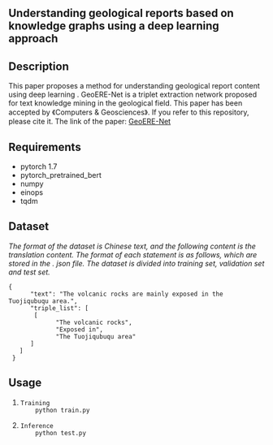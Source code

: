 ## Understanding geological reports based on knowledge graphs using a deep learning approach



## Description

This paper proposes a  method for understanding  geological report content using deep learning . GeoERE-Net is a triplet extraction network proposed for text knowledge mining in the geological field. This paper has been accepted by 《Computers & Geosciences》. If you refer to this repository, please cite it. The link of the paper: [GeoERE-Net](https://www.sciencedirect.com/science/article/pii/S0098300422001789)

## Requirements

- pytorch 1.7
- pytorch_pretrained_bert
- numpy
- einops
- tqdm

## Dataset

*The format of the dataset is Chinese text, and the following content is the translation content. The format of each statement is as follows, which are stored in the . json file. The dataset is divided into training set, validation set and test set.*

```
{
      "text": "The volcanic rocks are mainly exposed in the Tuojiqubuqu area.",
      "triple_list": [
       [
             "The volcanic rocks",
             "Exposed in",
             "The Tuojiqubuqu area"
      ] 
   ]
 }
```

## Usage

1. ```
   Training
       python train.py
   ```

   

2. ```
   Inference
       python test.py
   ```

